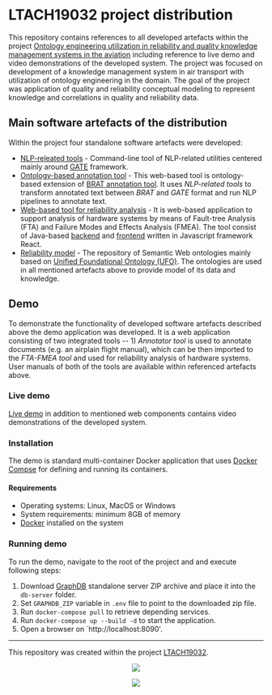 # LTACH19032 project distribution

This repository contains references to all developed artefacts within the project [Ontology engineering utilization in reliability and quality knowledge management systems in the aviation](https://starfos.tacr.cz/en/project/LTACH19032?query_code=5yiyaackalka) including reference to live demo and video demonstrations of the developed system. The project was focused on development of a knowledge management system in air transport with utilization of ontology engineering in the domain. The goal of the project was application of quality and reliability conceptual modeling to represent knowledge and correlations in quality and reliability data.

## Main software artefacts of the distribution

Within the project four standalone software artefacts were developed:
- [NLP-releated tools](https://github.com/kbss-cvut/gate-tools) - Command-line tool of NLP-related utilities centered mainly around [GATE](https://gate.ac.uk/) framework. 
- [Ontology-based annotation tool](./annotator) - This web-based tool is ontology-based extension of [BRAT annotation tool](https://brat.nlplab.org/). It uses _NLP-related tools_ to transform annotated text between _BRAT_ and _GATE_ format and run NLP pipelines to annotate text.
- [Web-based tool for reliability analysis](https://github.com/kbss-cvut/fta-fmea-ui) - It is web-based application to support analysis of hardware systems by means of Fault-tree Analysis (FTA) and Failure Modes and Effects Analysis (FMEA). The tool consist of Java-based [backend](https://github.com/kbss-cvut/fta-fmea-ui) and  [frontend](https://github.com/kbss-cvut/fta-fmea-ui) written in Javascript framework React.
- [Reliability model](https://github.com/kbss-cvut/reliability-model) - The repository of Semantic Web ontologies mainly based on [Unified Foundational Ontology (UFO)]( https://nemo.inf.ufes.br/en/projetos/ufo/). The ontologies are used in all mentioned artefacts above to provide model of its data and knowledge. 


## Demo

To demonstrate the functionality of developed software artefacts described above the demo application was developed. It is a web application consisting of two integrated tools -- 1) _Annotator tool_ is used to annotate documents (e.g. an airplain flight manual), which can be then imported to the _FTA-FMEA tool_ and used for reliability analysis of hardware systems. User manuals of both of the tools are available within referenced artefacts above.

### Live demo

[Live demo](https://kbss.felk.cvut.cz/19msmt-demo/) in addition to mentioned web components contains video demonstrations of the developed system. 

### Installation

The demo is standard multi-container Docker application that uses [Docker Compse](https://docs.docker.com/compose/) for defining and running its containers.

#### Requirements
	
- Operating systems: Linux, MacOS or Windows
- System requirements: minimum 8GB of memory
- [Docker](https://docs.docker.com/install/) installed on the system 

### Running demo

To run the demo, navigate to the root of the project and and execute following steps:
1. Download [GraphDB](https://graphdb.ontotext.com/) standalone server ZIP archive and place it into the `db-server` folder.
2. Set `GRAPHDB_ZIP` variable in `.env` file to point to the downloaded zip file.
3. Run `docker-compose pull` to retrieve depending services.
4. Run `docker-compose up --build -d` to start the application.
5. Open a browser on `http://localhost:8090'.

-----
This repository was created within the project [LTACH19032](https://starfos.tacr.cz/en/project/LTACH19032).
<p align="center">
    <img src="https://seeklogo.com/images/M/msmt-logo-84BD22A97D-seeklogo.com.png"/>
</p>

<p align="center">
    <img src="https://www.msmt.cz/uploads/Odbor%2033/inter-excellence-color.jpg"/>
</p>
